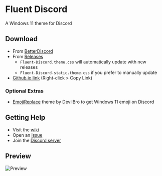 # Fluent Discord
A Windows 11 theme for Discord

## Download
* From [BetterDiscord](https://betterdiscord.app/theme/Fluent%20Discord)
* From [Releases](https://github.com/pronoy2108/Fluent-Discord/releases/latest)
  * `Fluent-Discord.theme.css` will automatically update with new releases
  * `Fluent-Discord-static.theme.css` if you prefer to manually update
* [Github.io link](https://takosthings.github.io/Fluent-Discord/Fluent-Discord.theme.css) (Right-click > Copy Link)

### Optional Extras
* [EmojiReplace](https://betterdiscord.app/theme/EmojiReplace) theme by DevilBro to get Windows 11 emoji on Discord

## Getting Help
* Visit the [wiki](https://github.com/TakosThings/Fluent-Discord/wiki)
* Open an [issue](https://github.com/TakosThings/Fluent-Discord/issues)
* Join the [Discord server](https://discord.gg/ZYrCacRuez)

## Preview
![Preview](https://raw.githubusercontent.com/TakosThings/Fluent-Discord/develop/images/ui-1.5.5.png)
